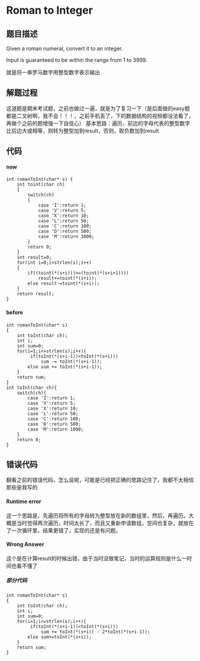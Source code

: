# Roman to Integer
## 题目描述
Given a roman numeral, convert it to an integer.

Input is guaranteed to be within the range from 1 to 3999.

就是将一串罗马数字用整型数字表示输出
## 解题过程
这道题是期末考试题，之前也做过一遍，就是为了复习一下（是后面做的easy题都是二叉树啊，我不会！！！，之前手机丢了，下的数据结构的视频都没法看了，再做个之前的题增强一下自信心）
基本思路：遍历，前边的字母代表的整型数字比后边大或相等，则转为整型加到result，否则，取负数加到result

## 代码
#### now
```
int romanToInt(char* s) {
    int toint(char ch)
    {
        switch(ch)
        {
            case 'I':return 1;
            case 'V':return 5;
            case 'X':return 10;
            case 'L':return 50;
            case 'C':return 100;
            case 'D':return 500;
            case 'M':return 1000;
        }
        return 0;
    }
    int result=0;
    for(int i=0;i<strlen(s);i++)
    {
        if((toint(*(s+i)))>=(toint(*(s+i+1))))
            result+=toint(*(s+i));
        else result-=toint(*(s+i));
    }
    return result;
}
```
#### before
```
int romanToInt(char* s)
{
    int toInt(char ch);
    int i;
    int sum=0;
    for(i=1;i<=strlen(s);i++){
         if(toInt(*(s+i-1))<toInt(*(s+i)))
             sum -= toInt(*(s+i-1));  
        else sum += toInt(*(s+i-1));
    }
    return sum;
}
int toInt(char ch){
    switch(ch){
        case 'I':return 1;
        case 'V':return 5;
        case 'X':return 10;
        case 'L':return 50;
        case 'C':return 100;
        case 'D':return 500;
        case 'M':return 1000;
    }
    return 0;
}
```
## 错误代码
翻看之前的错误代码，怎么说呢，可能是已经把正确的思路记住了，我都不太相信那些是我写的

#### Runtime error
这一个思路是，先遍历将所有的字母转为整型放在新的数组里，然后，再遍历。大概是当时觉得两次遍历，时间太长了，而且又重新申请数组，空间也复杂，就放在了一次循环里，结果更错了，实现的还是有问题。
#### Wrong Answer
这个是在计算result的时候出错，由于当时没做笔记，当时的运算规则是什么一时间也看不懂了
##### 部分代码
```
int romanToInt(char* s)
{
    int toInt(char ch);
    int i;
    int sum=0;
    for(i=1;i<=strlen(s);i++){
         if(toInt(*(s+i-1))<toInt(*(s+i)))
             sum += toInt(*(s+i)) - 2*toInt(*(s+i-1));  
        else sum+=toInt(*(s+i));
    }
    return sum;
}
```
